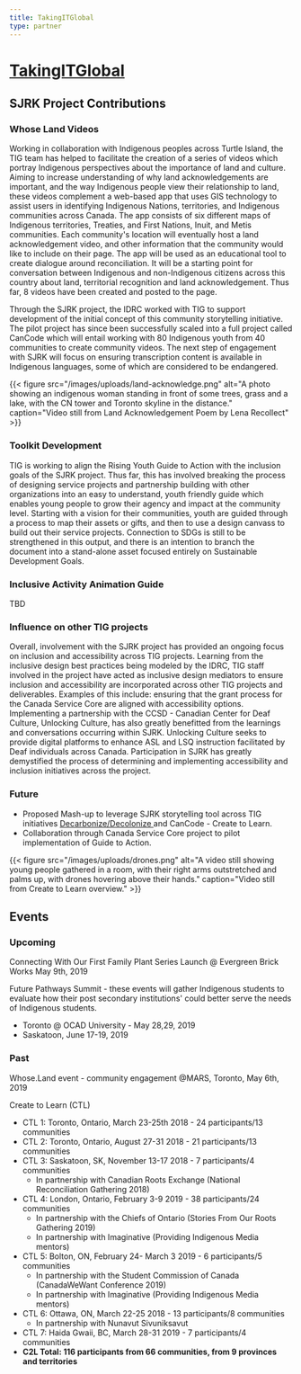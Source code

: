 ```yaml
---
title: TakingITGlobal
type: partner
---
```

# [TakingITGlobal](https://www.tigweb.org/)

## SJRK Project Contributions

### Whose Land Videos

Working in collaboration with Indigenous peoples across Turtle Island, the TIG team has helped to facilitate the creation of a series of videos which portray Indigenous perspectives about the importance of land and culture. Aiming to increase understanding of why land acknowledgements are important, and the way Indigenous people view their relationship to land, these videos complement a web-based app that uses GIS technology to assist users in identifying Indigenous Nations, territories, and Indigenous communities across Canada. The app consists of six different maps of Indigenous territories, Treaties, and First Nations, Inuit, and Metis communities. Each community's location will eventually host a land acknowledgement video, and other information that the community would like to include on their page. The app will be used as an educational tool to create dialogue around reconciliation. It will be a starting point for conversation between Indigenous and non-Indigenous citizens across this country about land, territorial recognition and land acknowledgement. Thus far, 8 videos have been created and posted to the page.

Through the SJRK project, the IDRC worked with TIG to support development of the initial concept of this community storytelling initiative. The pilot project has since been successfully scaled into a full project called CanCode which will entail working with 80 Indigenous youth from 40 communities to create community videos. The next step of engagement  with SJRK will focus on ensuring transcription content is available in Indigenous languages, some of which are considered to  be endangered.

{{< figure src="/images/uploads/land-acknowledge.png" alt="A photo showing an indigenous woman standing in front of some trees, grass and a lake, with the CN tower and Toronto skyline in the distance." caption="Video still from Land Acknowledgement Poem by Lena Recollect" >}}

### Toolkit Development

TIG is working to align the Rising Youth Guide to Action with the inclusion goals of the SJRK project. Thus far, this has involved breaking the process of designing service projects and partnership building with other organizations into an easy to understand, youth friendly guide which enables young people to grow their agency and impact at the community level. Starting with a vision for their communities, youth are guided through a process to map their assets or gifts, and then to use a design canvass to build out their service projects. Connection to SDGs is still to be strengthened in this output, and there is an intention to branch the document into a stand-alone asset focused entirely on Sustainable Development Goals.

### Inclusive Activity Animation Guide

TBD

### Influence on other TIG projects

Overall, involvement with the SJRK project has provided an ongoing focus on inclusion and accessibility across TIG projects. Learning from the inclusive design best practices being modeled by the IDRC, TIG staff involved in the project have acted as inclusive design mediators to ensure inclusion and accessibility are incorporated across other TIG projects and deliverables. Examples of this include: ensuring that the grant process for the Canada Service Core are aligned with accessibility options. Implementing a partnership with the CCSD - Canadian Center for Deaf Culture, Unlocking Culture, has also greatly benefitted from the learnings and conversations occurring within SJRK. Unlocking Culture seeks to provide digital platforms to enhance ASL and LSQ instruction facilitated by Deaf individuals across Canada. Participation in SJRK has greatly demystified the process of determining and implementing accessibility and inclusion initiatives across the project.

### Future

* Proposed Mash-up to leverage SJRK storytelling tool across TIG initiatives [Decarbonize/Decolonize ](http://decarbonize.me/)and CanCode - Create to Learn.
* Collaboration through Canada Service Core project to pilot implementation of Guide to Action.

{{< figure src="/images/uploads/drones.png" alt="A video still showing young people gathered in a room, with their right arms outstretched and palms up, with drones hovering above their hands." caption="Video still from Create to Learn overview." >}}

## Events

### Upcoming

Connecting With Our First Family Plant Series Launch @ Evergreen Brick Works May 9th, 2019

Future Pathways Summit - these events will gather Indigenous students to evaluate how their post secondary institutions' could better serve the needs of Indigenous students.

* Toronto @ OCAD University -  May 28,29, 2019
* Saskatoon, June 17-19, 2019

### Past

Whose.Land event - community engagement @MARS, Toronto, May 6th, 2019

Create to Learn (CTL)

* CTL 1: Toronto, Ontario, March 23-25th 2018 - 24 participants/13 communities
* CTL 2: Toronto, Ontario, August 27-31 2018 - 21 participants/13 communities
* CTL 3: Saskatoon, SK, November 13-17 2018 - 7 participants/4 communities
  * In partnership with Canadian Roots Exchange (National Reconciliation Gathering 2018)
* CTL 4: London, Ontario, February 3-9 2019 - 38 participants/24 communities
  * In partnership with the Chiefs of Ontario (Stories From Our Roots Gathering 2019)
  * In partnership with Imaginative (Providing Indigenous Media mentors)
* CTL 5: Bolton, ON, February 24- March 3 2019 - 6 participants/5 communities
  * In partnership with the Student Commission of Canada (CanadaWeWant Conference 2019)
  * In partnership with Imaginative (Providing Indigenous Media mentors)
* CTL 6: Ottawa, ON, March 22-25 2018 - 13 participants/8 communities
  * In partnership with Nunavut Sivuniksavut
* CTL 7: Haida Gwaii, BC, March 28-31 2019 - 7 participants/4 communities
* **C2L Total:  116 participants  from 66 communities, from 9 provinces and territories**
